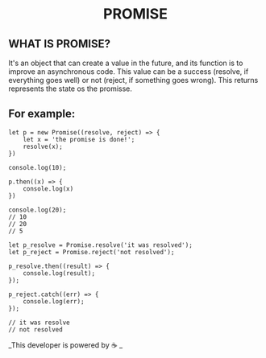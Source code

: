 <h1 align="center">PROMISE</h1>
<body font-size="10px">

## WHAT IS PROMISE?


It's an object that can create a value in the future, and its function is to improve an asynchronous code. This value can be a success (resolve, if everything goes well) or not (reject, if something goes wrong). This returns represents the state os the promisse. 


## For example:

```
let p = new Promise((resolve, reject) => {
	let x = 'the promise is done!';
	resolve(x);
})

console.log(10);

p.then((x) => {
	console.log(x)
})

console.log(20);
// 10
// 20
// 5

```


```
let p_resolve = Promise.resolve('it was resolved');
let p_reject = Promise.reject('not resolved');

p_resolve.then((result) => {
	console.log(result);
});

p_reject.catch((err) => {
	console.log(err);
});

// it was resolve
// not resolved

```


_This developer is powered by ☕ _
</body>